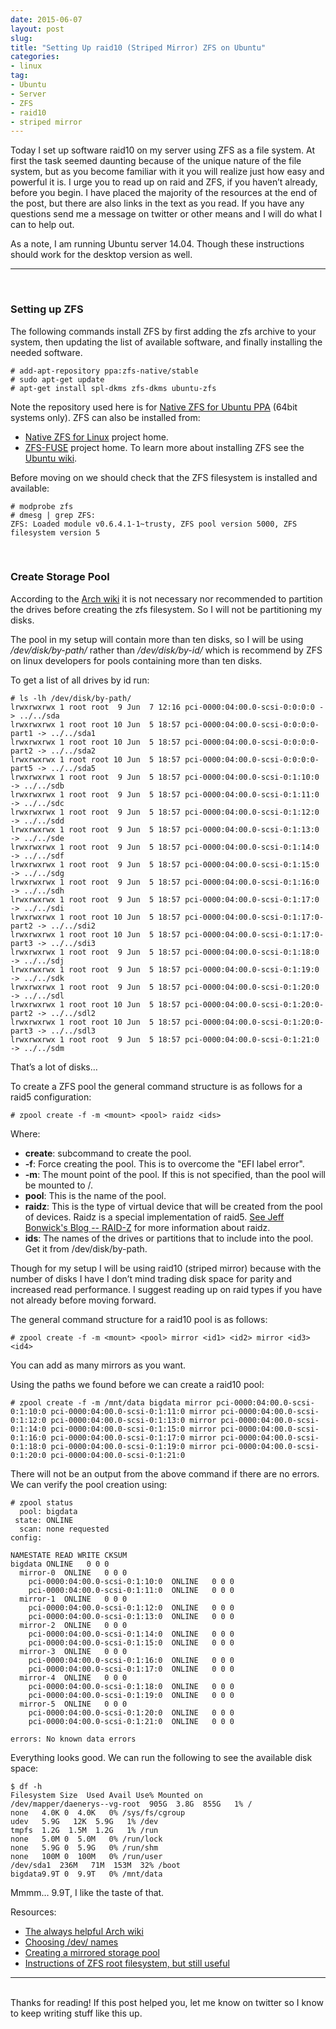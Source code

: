 ```yaml
---
date: 2015-06-07
layout: post
slug: 
title: "Setting Up raid10 (Striped Mirror) ZFS on Ubuntu"
categories:
- linux
tag:
- Ubuntu 
- Server
- ZFS
- raid10
- striped mirror
---
```


Today I set up software raid10 on my server using ZFS as a file system. At first the task seemed daunting because of the unique nature of the file system, but as you become familiar with it you will realize just how easy and powerful it is. I urge you to read up on raid and ZFS, if you haven’t already, before you begin. I have placed the majority of the resources at the end of the post, but there are also links in the text as you read. If you have any questions send me a message on twitter or other means and I will do what I can to help out.

As a note, I am running Ubuntu server 14.04. Though these instructions should work for the desktop version as well.

---
<br>

### Setting up ZFS

The following commands install ZFS by first adding the zfs archive to your system, then updating the list of available software, and finally installing the needed software.

~~~
# add-apt-repository ppa:zfs-native/stable
# sudo apt-get update
# apt-get install spl-dkms zfs-dkms ubuntu-zfs
~~~

Note the repository used here is for [Native ZFS for Ubuntu PPA](https://launchpad.net/~zfs-native/+archive/stable/) (64bit systems only). ZFS can also be installed from:

- [Native ZFS for Linux](http://www.zfsonlinux.org/) project home.
- [ZFS-FUSE](http://zfs-fuse.net/) project home.
To learn more about installing ZFS see the [Ubuntu wiki](https://wiki.ubuntu.com/ZFS).

Before moving on we should check that the ZFS filesystem is installed and available:

~~~
# modprobe zfs
# dmesg | grep ZFS:
ZFS: Loaded module v0.6.4.1-1~trusty, ZFS pool version 5000, ZFS filesystem version 5
~~~

<br>

### Create Storage Pool

According to the [Arch wiki](https://wiki.archlinux.org/index.php/ZFS) it is not necessary nor recommended to partition the drives before creating the zfs filesystem. So I will not be partitioning my disks.

The pool in my setup will contain more than ten disks, so I will be using */dev/disk/by-path/* rather than */dev/disk/by-id/* which is recommend by ZFS on linux developers for pools containing more than ten disks.

To get a list of all drives by id run:

~~~
# ls -lh /dev/disk/by-path/
lrwxrwxrwx 1 root root  9 Jun  7 12:16 pci-0000:04:00.0-scsi-0:0:0:0 -> ../../sda
lrwxrwxrwx 1 root root 10 Jun  5 18:57 pci-0000:04:00.0-scsi-0:0:0:0-part1 -> ../../sda1
lrwxrwxrwx 1 root root 10 Jun  5 18:57 pci-0000:04:00.0-scsi-0:0:0:0-part2 -> ../../sda2
lrwxrwxrwx 1 root root 10 Jun  5 18:57 pci-0000:04:00.0-scsi-0:0:0:0-part5 -> ../../sda5
lrwxrwxrwx 1 root root  9 Jun  5 18:57 pci-0000:04:00.0-scsi-0:1:10:0 -> ../../sdb
lrwxrwxrwx 1 root root  9 Jun  5 18:57 pci-0000:04:00.0-scsi-0:1:11:0 -> ../../sdc
lrwxrwxrwx 1 root root  9 Jun  5 18:57 pci-0000:04:00.0-scsi-0:1:12:0 -> ../../sdd
lrwxrwxrwx 1 root root  9 Jun  5 18:57 pci-0000:04:00.0-scsi-0:1:13:0 -> ../../sde
lrwxrwxrwx 1 root root  9 Jun  5 18:57 pci-0000:04:00.0-scsi-0:1:14:0 -> ../../sdf
lrwxrwxrwx 1 root root  9 Jun  5 18:57 pci-0000:04:00.0-scsi-0:1:15:0 -> ../../sdg
lrwxrwxrwx 1 root root  9 Jun  5 18:57 pci-0000:04:00.0-scsi-0:1:16:0 -> ../../sdh
lrwxrwxrwx 1 root root  9 Jun  5 18:57 pci-0000:04:00.0-scsi-0:1:17:0 -> ../../sdi
lrwxrwxrwx 1 root root 10 Jun  5 18:57 pci-0000:04:00.0-scsi-0:1:17:0-part2 -> ../../sdi2
lrwxrwxrwx 1 root root 10 Jun  5 18:57 pci-0000:04:00.0-scsi-0:1:17:0-part3 -> ../../sdi3
lrwxrwxrwx 1 root root  9 Jun  5 18:57 pci-0000:04:00.0-scsi-0:1:18:0 -> ../../sdj
lrwxrwxrwx 1 root root  9 Jun  5 18:57 pci-0000:04:00.0-scsi-0:1:19:0 -> ../../sdk
lrwxrwxrwx 1 root root  9 Jun  5 18:57 pci-0000:04:00.0-scsi-0:1:20:0 -> ../../sdl
lrwxrwxrwx 1 root root 10 Jun  5 18:57 pci-0000:04:00.0-scsi-0:1:20:0-part2 -> ../../sdl2
lrwxrwxrwx 1 root root 10 Jun  5 18:57 pci-0000:04:00.0-scsi-0:1:20:0-part3 -> ../../sdl3
lrwxrwxrwx 1 root root  9 Jun  5 18:57 pci-0000:04:00.0-scsi-0:1:21:0 -> ../../sdm
~~~

That’s a lot of disks…

To create a ZFS pool the general command structure is as follows for a raid5 configuration:

~~~
# zpool create -f -m <mount> <pool> raidz <ids>
~~~

Where:

- **create**: subcommand to create the pool.
- **-f**: Force creating the pool. This is to overcome the "EFI label error". 
- **-m**: The mount point of the pool. If this is not specified, than the pool will be mounted to /<pool>.
- **pool**: This is the name of the pool.
- **raidz**: This is the type of virtual device that will be created from the pool of devices. Raidz is a special implementation of raid5. [See Jeff Bonwick's Blog -- RAID-Z](https://www.google.com/url?q=https%3A%2F%2Fblogs.oracle.com%2Fbonwick%2Fentry%2Fraid_z&sa=D&sntz=1&usg=AFQjCNGkL8qltDbqxGmZVaEgVFLuZZC2LQ) for more information about raidz.
- **ids**: The names of the drives or partitions that to include into the pool. Get it from /dev/disk/by-path.

Though for my setup I will be using raid10 (striped mirror) because with the number of disks I have I don’t mind trading disk space for parity and increased read performance. I suggest reading up on raid types if you have not already before moving forward.

The general command structure for a raid10 pool is as follows:

~~~
# zpool create -f -m <mount> <pool> mirror <id1> <id2> mirror <id3> <id4>
~~~

You can add as many mirrors as you want.

Using the paths we found before we can create a raid10 pool:

~~~
# zpool create -f -m /mnt/data bigdata mirror pci-0000:04:00.0-scsi-0:1:10:0 pci-0000:04:00.0-scsi-0:1:11:0 mirror pci-0000:04:00.0-scsi-0:1:12:0 pci-0000:04:00.0-scsi-0:1:13:0 mirror pci-0000:04:00.0-scsi-0:1:14:0 pci-0000:04:00.0-scsi-0:1:15:0 mirror pci-0000:04:00.0-scsi-0:1:16:0 pci-0000:04:00.0-scsi-0:1:17:0 mirror pci-0000:04:00.0-scsi-0:1:18:0 pci-0000:04:00.0-scsi-0:1:19:0 mirror pci-0000:04:00.0-scsi-0:1:20:0 pci-0000:04:00.0-scsi-0:1:21:0
~~~

There will not be an output from the above command if there are no errors. We can verify the pool creation using: 

~~~
# zpool status
  pool: bigdata
 state: ONLINE
  scan: none requested
config:

NAMESTATE READ WRITE CKSUM
bigdata ONLINE   0 0 0
  mirror-0  ONLINE   0 0 0
    pci-0000:04:00.0-scsi-0:1:10:0  ONLINE   0 0 0
    pci-0000:04:00.0-scsi-0:1:11:0  ONLINE   0 0 0
  mirror-1  ONLINE   0 0 0
    pci-0000:04:00.0-scsi-0:1:12:0  ONLINE   0 0 0
    pci-0000:04:00.0-scsi-0:1:13:0  ONLINE   0 0 0
  mirror-2  ONLINE   0 0 0
    pci-0000:04:00.0-scsi-0:1:14:0  ONLINE   0 0 0
    pci-0000:04:00.0-scsi-0:1:15:0  ONLINE   0 0 0
  mirror-3  ONLINE   0 0 0
    pci-0000:04:00.0-scsi-0:1:16:0  ONLINE   0 0 0
    pci-0000:04:00.0-scsi-0:1:17:0  ONLINE   0 0 0
  mirror-4  ONLINE   0 0 0
    pci-0000:04:00.0-scsi-0:1:18:0  ONLINE   0 0 0
    pci-0000:04:00.0-scsi-0:1:19:0  ONLINE   0 0 0
  mirror-5  ONLINE   0 0 0
    pci-0000:04:00.0-scsi-0:1:20:0  ONLINE   0 0 0
    pci-0000:04:00.0-scsi-0:1:21:0  ONLINE   0 0 0

errors: No known data errors
~~~

Everything looks good. We can run the following to see the available disk space:

~~~
$ df -h
Filesystem Size  Used Avail Use% Mounted on
/dev/mapper/daenerys--vg-root  905G  3.8G  855G   1% /
none   4.0K 0  4.0K   0% /sys/fs/cgroup
udev   5.9G   12K  5.9G   1% /dev
tmpfs  1.2G  1.5M  1.2G   1% /run
none   5.0M 0  5.0M   0% /run/lock
none   5.9G 0  5.9G   0% /run/shm
none   100M 0  100M   0% /run/user
/dev/sda1  236M   71M  153M  32% /boot
bigdata9.9T 0  9.9T   0% /mnt/data
~~~

Mmmm… 9.9T, I like the taste of that.


Resources:

- [The always helpful Arch wiki](https://wiki.archlinux.org/index.php/ZFS)
- [Choosing /dev/ names](http://zfsonlinux.org/faq.html#WhatDevNamesShouldIUseWhenCreatingMyPool)
- [Creating a mirrored storage pool](http://docs.oracle.com/cd/E23823_01/html/819-5461/gaypw.html)
- [Instructions of ZFS root filesystem, but still useful](https://github.com/zfsonlinux/pkg-zfs/wiki/HOWTO-install-Ubuntu-to-a-Native-ZFS-Root-Filesystem)

---
<br>
Thanks for reading! If this post helped you, let me know on twitter so I know to keep writing stuff like this up.
